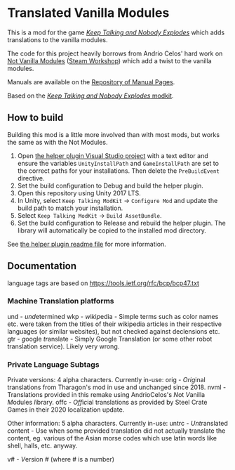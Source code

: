 # Translated Vanilla Modules

This is a mod for the game [_Keep Talking and Nobody Explodes_](https://keeptalkinggame.com/) which adds translations to the vanilla modules.

The code for this project heavily borrows from Andrio Celos' hard work on [Not Vanilla Modules](https://github.com/AndrioCelos/KtaneNotVanillaModules) ([Steam Workshop](https://steamcommunity.com/sharedfiles/filedetails/?id=2003251353)) which add a twist to the vanilla modules.

<!-- A build is available on the [Steam Workshop](https://steamcommunity.com/sharedfiles/filedetails/?id=2003251353). -->

Manuals are available on the [Repository of Manual Pages](https://ktane.timwi.de/). 
<!-- Todo: Link to my own website as well. -->

Based on the [_Keep Talking and Nobody Explodes_ modkit](https://github.com/keeptalkinggame/ktanemodkit/).

## How to build

Building this mod is a little more involved than with most mods, but works the same as with the Not Modules.

1. Open [the helper plugin Visual Studio project](NotVanillaModulesLib/NotVanillaModulesLib.csproj) with a text editor and ensure the variables `UnityInstallPath` and `GameInstallPath` are set to the correct paths for your installations. Then delete the `PreBuildEvent` directive.
2. Set the build configuration to Debug and build the helper plugin.
3. Open this repository using Unity 2017 LTS.
4. In Unity, select `Keep Talking ModKit` → `Configure Mod` and update the build path to match your installation.
5. Select `Keep Talking ModKit` → `Build AssetBundle`.
6. Set the build configuration to Release and rebuild the helper plugin. The library will automatically be copied to the installed mod directory.

See [the helper plugin readme file](NotVanillaModulesLib/readme.md) for more information.


## Documentation
language tags are based on https://tools.ietf.org/rfc/bcp/bcp47.txt

### Machine Translation platforms ###
und - *und*etermined
wkp - *w*i*k*i*p*edia - Simple terms such as color names etc. were taken from the titles of their wikipedia articles in their respective languages (or similar websites), but not checked against declensions etc. 
gtr - *g*oogle *tr*anslate - Simply Google Translation (or some other robot translation service). Likely very wrong.

### Private Language Subtags ###
Private versions: 4 alpha characters. Currently in-use:
orig - *Orig*inal translations from Tharagon's mod in use and unchanged since 2018.
nvml - Translations provided in this remake using AndrioCelos's *N*ot *V*anilla *M*odules *l*ibrary.
offc - *Off*i*c*ial translations as provided by Steel Crate Games in their 2020 localization update.

Other information: 5 alpha characters. Currently in-use:
untrc - *Unt*ranslated *c*ontent - Use when some provided translation did not actually translate the content, eg. various of the Asian morse codes which use latin words like shell, halls, etc. anyway.

v# - *V*ersion *#* (where # is a number)